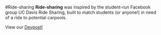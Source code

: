 #Ride-sharing
**Ride-sharing** was inspired by the student-run Facebook group UC Davis Ride Sharing, built to match students (or anyone!) in need of a ride to potential carpools.

View our [Devpost!](https://devpost.com/software/ride-sharing-tifgvo)
